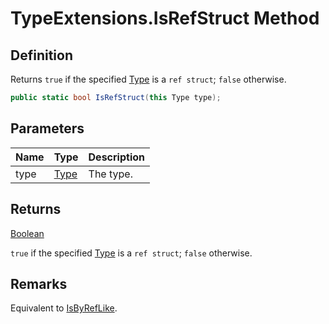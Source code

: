 # TypeExtensions.IsRefStruct Method
## Definition

Returns `true` if the specified [Type](https://learn.microsoft.com/en-gb/dotnet/api/System.Type) is a `ref struct`; `false` otherwise.

```c#
public static bool IsRefStruct(this Type type);
```

## Parameters

| Name | Type | Description |
| ---- | ---- | ----------- |
| type | [Type](https://learn.microsoft.com/en-gb/dotnet/api/System.Type) | The type. |

## Returns

[Boolean](https://learn.microsoft.com/en-gb/dotnet/api/System.Boolean)

`true` if the specified [Type](https://learn.microsoft.com/en-gb/dotnet/api/System.Type) is a `ref struct`; `false` otherwise.
## Remarks

Equivalent to [IsByRefLike](https://learn.microsoft.com/en-gb/dotnet/api/System.Type.IsByRefLike).
